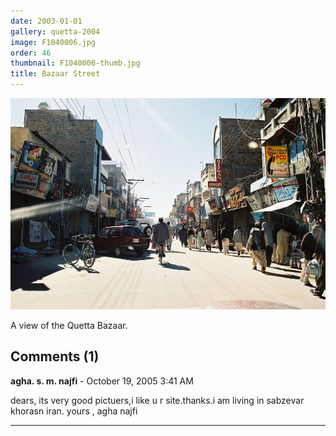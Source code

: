 ```yaml
---
date: 2003-01-01
gallery: quetta-2004
image: F1040006.jpg
order: 46
thumbnail: F1040006-thumb.jpg
title: Bazaar Street
---
```


![Bazaar Street](./F1040006.jpg)

A view of the Quetta Bazaar.

<div id="comments">

## Comments (1)

**agha. s. m. najfi** - October 19, 2005  3:41 AM

dears, its very good pictuers,i like u r site.thanks.i am living in sabzevar khorasn iran. yours , agha najfi

---

</div>
